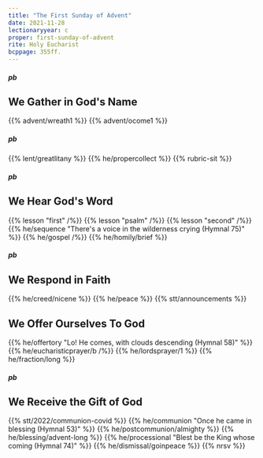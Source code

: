 ```yaml
---
title: "The First Sunday of Advent"
date: 2021-11-28
lectionaryyear: c
proper: first-sunday-of-advent
rite: Holy Eucharist
bcppage: 355ff.
---
```

##### pb
## We Gather in God's Name
{{% advent/wreath1 %}}
{{% advent/ocome1 %}}
##### pb
{{% lent/greatlitany %}}
{{% he/propercollect %}}
{{% rubric-sit %}}

##### pb
## We Hear God's Word
{{% lesson "first" /%}}
{{% lesson "psalm" /%}}
{{% lesson "second" /%}}
{{% he/sequence "There's a voice in the wilderness crying (Hymnal 75)" %}}
{{% he/gospel /%}}
{{% he/homily/brief %}}

##### pb
## We Respond in Faith
{{% he/creed/nicene %}}
{{% he/peace %}}
{{% stt/announcements %}}

## We Offer Ourselves To God
{{% he/offertory "Lo! He comes, with clouds descending (Hymnal 58)" %}}
{{% he/eucharisticprayer/b /%}}
{{% he/lordsprayer/1 %}}
{{% he/fraction/long %}}

##### pb
## We Receive the Gift of God
{{% stt/2022/communion-covid %}}
{{% he/communion "Once he came in blessing (Hymnal 53)" %}}
{{% he/postcommunion/almighty %}}
{{% he/blessing/advent-long %}}
{{% he/processional "Blest be the King whose coming (Hymnal 74)" %}}
{{% he/dismissal/goinpeace %}}
{{% nrsv %}}
